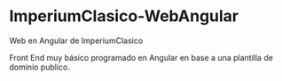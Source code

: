 # ImperiumClasico-WebAngular
Web en Angular de ImperiumClasico

Front End muy básico programado en Angular en base a una plantilla de dominio publico.
